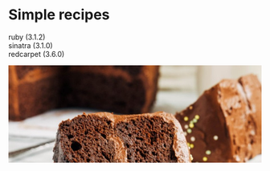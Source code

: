 # Simple recipes

ruby (3.1.2)  
sinatra (3.1.0)  
redcarpet (3.6.0)  

![Best Ever Chocolate Quinoa Cake!](/public/images/i-cake.jpg "The Best Ever Chocolate Quinoa Cake")
